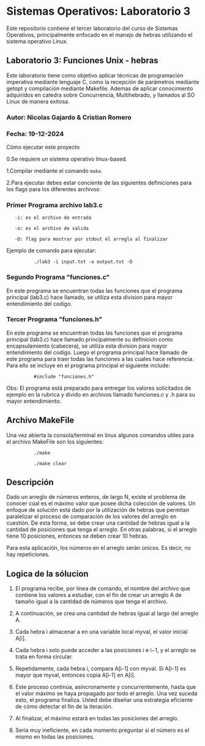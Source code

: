 <h1>Sistemas Operativos: Laboratorio 3</h1>

Este repositorio contiene el tercer laboratorio del curso de Sistemas Operativos, principalmente enfocado en el manejo de hebras utilizando el sistema operativo Linux.

<h2>Laboratorio 3: Funciones Unix - hebras </h2>

Este laboratorio tiene como objetivo aplicar técnicas de programación imperativa mediante lenguaje C, como la recepción de parámetros mediante getopt y compilación mediante Makefile. Ademas de aplicar conocimiento adquiridos en catedra sobre Concurrencia, Multihebrado, y llamados al SO Linux de manera exitosa.

<h3>Autor: Nicolas Gajardo & Cristian Romero</h3>

<h3>Fecha: 19-12-2024</h3>

Cómo ejecutar este proyecto

0.Se requiere un sistema operativo linux-based.

1.Compilar mediante el comando <code>make</code>.

2.Para ejecutar debes estar conciente de las siguientes definiciones para los flags para los diferentes archivos:

<h3>Primer Programa archivo lab3.c</h3>

       -i: es el archivo de entrada 
       
       -o: es el archivo de salida
       
       -D: flag para mostrar por stdout el arreglo al finalizar
       
      
Ejemplo de comando para ejecutar:

              ./lab3 -i input.txt -o output.txt -D    

<h3>Segundo Programa "funciones.c"</h3>

En este programa se encuentran todas las funciones que el programa principal (lab3.c) hace llamado, se utiliza esta division para mayor entendimiento del codigo.
      
<h3>Tercer Programa "funciones.h"</h3>

En este programa se encuentran todas las funciones que el programa principal (lab3.c) hace llamado principalmente su definicion como encapsulamiento (cabecera), se utiliza esta division para mayor entendimiento del codigo.
Luego el programa principal hace llamado de este programa para traer todas las funciones a las cuales hace referencia.
Para ello se incluye en el programa principal el siguiente include:

              #include "funciones.h"
      
Obs: El programa está preparado para entregar los valores solicitados de ejemplo en la rubrica y divido en archivos llamado funciones.c y .h para su mayor entendimiento.

<h2>Archivo MakeFile</h2>

Una vez abierta la consola/terminal en linux algunos comandos utiles para el archivo MakeFile son los siguientes:
      
              ./make              
   
              ./make clear 
            
<h2>Descripción</h2>

Dado un arreglo de números enteros, de largo N, existe el problema de conocer cúal es el máximo valor que posee dicha colección de valores. Un enfoque de solución está dado por la utilización de hebras que permitan paralelizar el proceso de comparación de los valores del arreglo en cuestión. De esta forma, se debe crear una cantidad de hebras igual a la cantidad de posiciones que tenga el arreglo. En otras palabras, si el arreglo tiene 10 posiciones, entonces se deben crear 10 hebras.

Para esta aplicación, los números en el arreglo serán únicos. Es decir, no hay repeticiones.

<h2>Logica de la sólucion</h2>

1. El programa recibe, por línea de comando, el nombre del archivo que contiene los valores a estudiar, con el fin de crear un arreglo A de tamaño igual a la cantidad de números que tenga el archivo.
2. A continuación, se crea una cantidad de hebras igual al largo del arreglo A.
3. Cada hebra i almacenar a en una variable local myval, el valor inicial A[i].
4. Cada hebra i solo puede acceder a las posiciones i e i−1, y el arreglo se trata en forma circular.
5. Repetidamente, cada hebra i, compara A[i-1] con myval. Si A[i-1] es mayor que myval,
entonces copia A[i-1] en A[i].

6. Este proceso continúa, asíncronamente y concurrentemente, hasta que el valor máximo se haya propagado por todo el arreglo. Una vez suceda esto, el programa finaliza. Usted debe diseñar una estrategia eficiente de cómo detectar el fin de la iteración.
7. Al finalizar, el máximo estará en todas las posiciones del arreglo.
8. Sería muy ineficiente, en cada momento preguntar si el número es el mismo en todas las posiciones.
